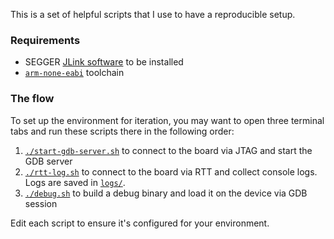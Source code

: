 This is a set of helpful scripts that I use to have a reproducible setup.

### Requirements

- SEGGER [JLink software](https://www.segger.com/downloads/jlink/) to be installed
- [`arm-none-eabi`](https://developer.arm.com/downloads/-/gnu-rm) toolchain

### The flow

To set up the environment for iteration, you may want to open three terminal tabs and run
these scripts there in the following order:

1. [`./start-gdb-server.sh`](./start-gdb-server.sh) to connect to the board via JTAG and start the GDB server
2. [`./rtt-log.sh`](./rtt-log.sh) to connect to the board via RTT and collect console logs. Logs are saved in [`logs/`](logs).
3. [`./debug.sh`](./debug.sh) to build a debug binary and load it on the device via GDB session

Edit each script to ensure it's configured for your environment.
